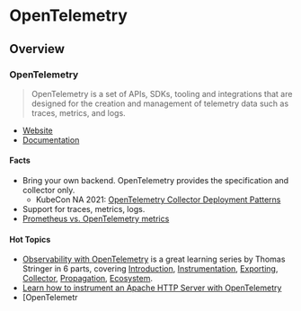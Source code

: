 # OpenTelemetry 

## Overview

### OpenTelemetry

> OpenTelemetry is a set of APIs, SDKs, tooling and integrations that are designed for the creation and management of telemetry data such as traces, metrics, and logs. 

- [Website](https://opentelemetry.io/)
- [Documentation](https://opentelemetry.io/docs/)

#### Facts

- Bring your own backend. OpenTelemetry provides the specification and collector only. 
    - KubeCon NA 2021: [OpenTelemetry Collector Deployment Patterns](https://www.youtube.com/watch?v=WhRrwSHDBFs) 
- Support for traces, metrics, logs. 
- [Prometheus vs. OpenTelemetry metrics](https://www.timescale.com/blog/prometheus-vs-opentelemetry-metrics-a-complete-guide/)

#### Hot Topics

- [Observability with OpenTelemetry](https://trstringer.com/otel-part1-intro/) is a great learning series by Thomas Stringer in 6 parts, covering [Introduction](https://trstringer.com/otel-part1-intro/), [Instrumentation](https://trstringer.com/otel-part2-instrumentation/), [Exporting](https://trstringer.com/otel-part3-export/), [Collector](https://trstringer.com/otel-part4-collector/), [Propagation](https://trstringer.com/otel-part5-propagation/), [Ecosystem](https://trstringer.com/otel-part6-ecosystem/).
- [Learn how to instrument an Apache HTTP Server with OpenTelemetry](https://opentelemetry.io/blog/2022/instrument-apache-httpd-server/)
- [OpenTelemetr